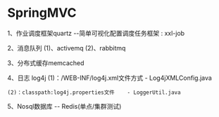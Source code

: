 ﻿# SpringMVC

1、作业调度框架quartz
    --简单可视化配置调度任务框架 : xxl-job
    
2、消息队列 
    (1)、activemq
    (2)、rabbitmq

3、分布式缓存memcached

4、日志 log4j 
    (1)：/WEB-INF/log4j.xml文件方式        - Log4jXMLConfig.java
    
    (2)：classpath:log4j.properties文件    - LoggerUtil.java

5、Nosql数据库 -- Redis(单点/集群测试)
